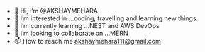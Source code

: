 - 👋 Hi, I’m @AKSHAYMEHARA
- 👀 I’m interested in ...coding, travelling and learning new things.
- 🌱 I’m currently learning ...NEST and AWS DevOps
- 💞️ I’m looking to collaborate on ...MERN
- 📫 How to reach me akshaymehara111@gmail.com

<!---
AKSHAYMEHARA/AKSHAYMEHARA is a ✨ special ✨ repository because its `README.md` (this file) appears on your GitHub profile.
You can click the Preview link to take a look at your changes.
--->

